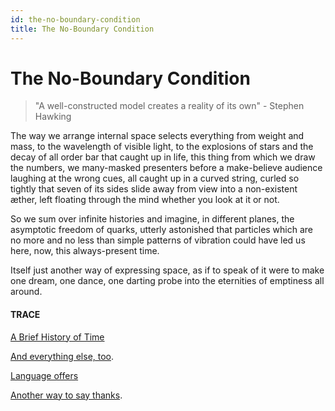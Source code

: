```yaml
---
id: the-no-boundary-condition
title: The No-Boundary Condition
---
```


# The No-Boundary Condition

> "A well-constructed model creates a reality of its own" - Stephen Hawking

The way we arrange internal space
selects everything from weight and mass,
to the wavelength of visible light,
to the explosions of stars 
and the decay of all order 
bar that caught up in life, this thing
from which we draw the numbers,
we many-masked presenters 
before a make-believe audience
laughing at the wrong cues,
all caught up in a curved string,
curled so tightly that seven of its sides
slide away from view 
into a non-existent æther, 
left floating through the mind
whether you look at it or not.

So we sum over infinite histories
and imagine, in different planes, 
the asymptotic freedom of quarks,
utterly astonished that particles
which are no more and no less
than simple patterns of vibration
could have led us here, now,
this always-present time.

Itself just another way 
of expressing space,
as if to speak of it 
were to make one dream,
one dance, one darting probe into
the eternities of emptiness
all around.


#### TRACE

[A Brief History of Time](https://en.wikipedia.org/wiki/A_Brief_History_of_Time)

[And everything else, too](https://www.youtube.com/watch?v=hHvM8yjrNao "Arrival of the Birds, Cinematic Orchestra").

[Language offers](http://andytudhope.africa/language-in-the-ether/)

[Another way to say thanks](https://www.youtube.com/watch?v=IZeWPScnolo "Measured in laughter").


